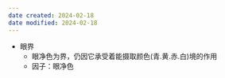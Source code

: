 ```yaml
---
date created: 2024-02-18
date modified: 2024-02-18
---
```

- 眼界
    - 眼净色为界，仍因它承受着能摄取颜色(青.黄.赤.白)境的作用
    - 因子：眼净色
